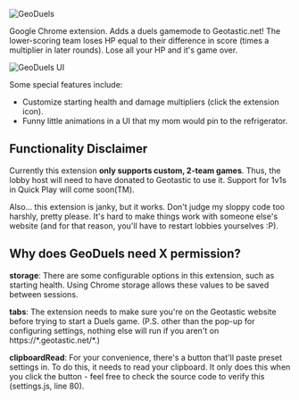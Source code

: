 <p align="center">
  
  ![GeoDuels](https://i.imgur.com/Y3l5XEW.png)

  Google Chrome extension. Adds a duels gamemode to Geotastic.net! The lower-scoring team loses HP equal to their difference in score (times a multiplier in later rounds). Lose all your HP and it's game over.

  ![GeoDuels UI](https://i.imgur.com/g4nSrXx.png)
</p>

Some special features include:
- Customize starting health and damage multipliers (click the extension icon).
- Funny little animations in a UI that my mom would pin to the refrigerator.

## Functionality Disclaimer

Currently this extension **only supports custom, 2-team games**. Thus, the lobby host will need to have donated to Geotastic to use it. Support for 1v1s in Quick Play will come soon(TM).

Also... this extension is janky, but it works. Don't judge my sloppy code too harshly, pretty please. It's hard to make things work with someone else's website (and for that reason, you'll have to restart lobbies yourselves :P).

## Why does GeoDuels need X permission?

**storage**: There are some configurable options in this extension, such as starting health. Using Chrome storage allows these values to be saved between sessions.

**tabs**: The extension needs to make sure you're on the Geotastic website before trying to start a Duels game. (P.S. other than the pop-up for configuring settings, nothing else will run if you aren't on https://*.geotastic.net/\*.)

**clipboardRead**: For your convenience, there's a button that'll paste preset settings in. To do this, it needs to read your clipboard. It only does this when you click the button - feel free to check the source code to verify this (settings.js, line 80).
